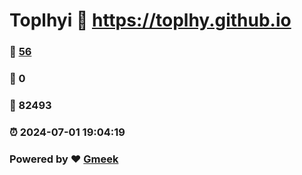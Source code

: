 # Toplhyi :link: https://toplhy.github.io 
### :page_facing_up: [56](https://toplhy.github.io/tag.html) 
### :speech_balloon: 0 
### :hibiscus: 82493 
### :alarm_clock: 2024-07-01 19:04:19 
### Powered by :heart: [Gmeek](https://github.com/Meekdai/Gmeek)

